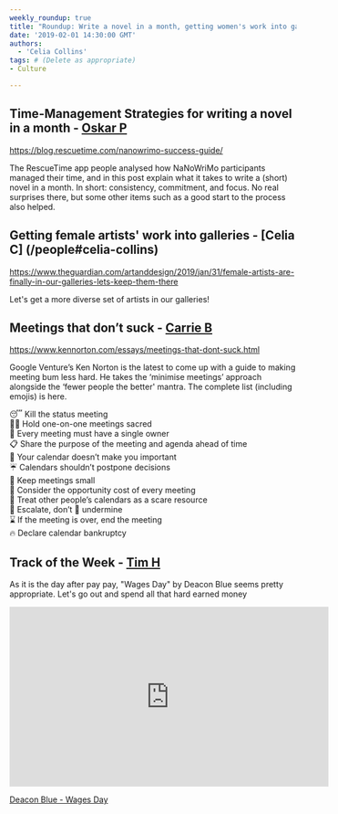 ```yaml
---
weekly_roundup: true
title: "Roundup: Write a novel in a month, getting women's work into galleries, making meetings better"
date: '2019-02-01 14:30:00 GMT'
authors:
  - 'Celia Collins'
tags: # (Delete as appropriate)
- Culture

---
```


## Time-Management Strategies for writing a novel in a month - [Oskar P](/people#oskar-pearson)

https://blog.rescuetime.com/nanowrimo-success-guide/

The RescueTime app people analysed how NaNoWriMo participants managed their time, and in this post explain what it takes to write a (short) novel in a month. In short: consistency, commitment, and focus. No real surprises there, but some other items such as a good start to the process also helped.

## Getting female artists' work into galleries - [Celia C] (/people#celia-collins)

https://www.theguardian.com/artanddesign/2019/jan/31/female-artists-are-finally-in-our-galleries-lets-keep-them-there

Let's get a more diverse set of artists in our galleries!

## Meetings that don’t suck - [Carrie B](/people#carrie-bedingfield)

https://www.kennorton.com/essays/meetings-that-dont-suck.html

Google Venture’s Ken Norton is the latest to come up with a guide to making meeting bum less hard. He takes the ‘minimise meetings’ approach alongside the ‘fewer people the better' mantra. The complete list (including emojis) is here.

😴 Kill the status meeting <br>
👯‍♀️ Hold one-on-one meetings sacred <br>
📅 Every meeting must have a single owner <br>
📋 Share the purpose of the meeting and agenda ahead of time <br>
👑 Your calendar doesn’t make you important <br>
☔️ Calendars shouldn’t postpone decisions <br>
👥 Keep meetings small <br>
💸 Consider the opportunity cost of every meeting <br>
🌳 Treat other people’s calendars as a scare resource <br>
🚨 Escalate, don’t 🔪 undermine <br>
⌛️ If the meeting is over, end the meeting <br>
🔥 Declare calendar bankruptcy <br>

## Track of the Week - [Tim H](/people#tim-higgins)

As it is the day after pay pay, "Wages Day" by Deacon Blue seems pretty appropriate. Let's go out and spend all that hard earned money

<iframe width="560" height="315" src="https://www.youtube.com/embed/KuVhm8qT8RQ" frameborder="0" allow="accelerometer; autoplay; encrypted-media; gyroscope; picture-in-picture" allowfullscreen></iframe>

[Deacon Blue - Wages Day](https://www.youtube.com/watch?v=KuVhm8qT8RQ)
